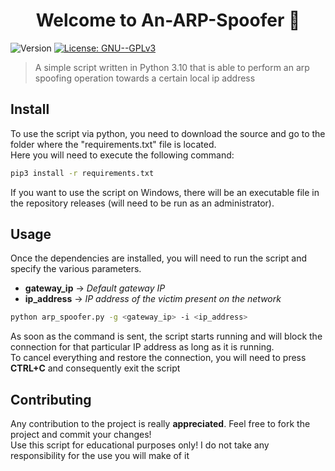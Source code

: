 <h1 align="center">Welcome to An-ARP-Spoofer 👋</h1>
<p>
  <img alt="Version" src="https://img.shields.io/badge/version-1.0-blue.svg?cacheSeconds=2592000" />
  <a href="https://github.com/nheatyon/An-ARP-Spoofer/blob/main/LICENSE">
    <img alt="License: GNU--GPLv3" src="https://img.shields.io/badge/License-GNU--GPLv3-yellow.svg" />
  </a>
</p>

> A simple script written in Python 3.10 that is able to perform an arp spoofing operation towards a certain local ip address

## Install

To use the script via python, you need to download the source and go to the folder where the "requirements.txt" file is located.<br/>
Here you will need to execute the following command:
```sh
pip3 install -r requirements.txt
```
If you want to use the script on Windows, there will be an executable file in the repository releases (will need to be run as an administrator).

## Usage
Once the dependencies are installed, you will need to run the script and specify the various parameters.<br/>
* <b>gateway_ip</b> → <i>Default gateway IP</i><br/>
* <b>ip_address</b> → <i>IP address of the victim present on the network</i>
```sh
python arp_spoofer.py -g <gateway_ip> -i <ip_address>
```
As soon as the command is sent, the script starts running and will block the connection for that particular IP address as long as it is running.<br/>
To cancel everything and restore the connection, you will need to press <b>CTRL+C</b> and consequently exit the script

## Contributing

Any contribution to the project is really <b>appreciated</b>. Feel free to fork the project and commit your changes!<br/>
Use this script for educational purposes only! I do not take any responsibility for the use you will make of it
